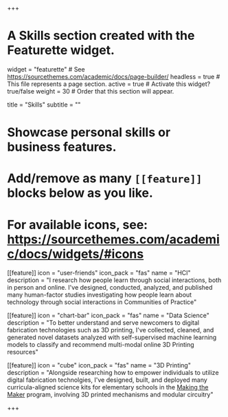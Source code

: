 +++
# A Skills section created with the Featurette widget.
widget = "featurette"  # See https://sourcethemes.com/academic/docs/page-builder/
headless = true  # This file represents a page section.
active = true  # Activate this widget? true/false
weight = 30  # Order that this section will appear.

title = "Skills"
subtitle = ""

# Showcase personal skills or business features.
# 
# Add/remove as many `[[feature]]` blocks below as you like.
# 
# For available icons, see: https://sourcethemes.com/academic/docs/widgets/#icons

[[feature]]
  icon = "user-friends"
  icon_pack = "fas"
  name = "HCI"
  description = "I research how people learn through social interactions, both in person and online. I've designed, conducted, analyzed, and published many human-factor studies investigating how people learn about technology through social interactions in Communities of Practice"
  
[[feature]]
  icon = "chart-bar"
  icon_pack = "fas"
  name = "Data Science"
  description = "To better understand and serve newcomers to digital fabrication technologies such as 3D printing, I've collected, cleaned, and generated novel datasets analyzed with self-supervised machine learning models to classify and recommend multi-modal online 3D Printing resources"  
  
[[feature]]
  icon = "cube"
  icon_pack = "fas"
  name = "3D Printing"
  description = "Alongside researching how to empower individuals to utilize digital fabrication technolgies, I've designed, built, and deployed many curricula-aligned science kits for elementary schools in the [Making the Maker](https://profquek.wixsite.com/website) program, involving 3D printed mechanisms and modular circuitry"

+++
